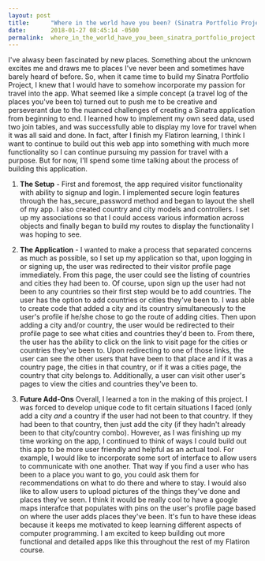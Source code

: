 ```yaml
---
layout: post
title:      "Where in the world have you been? (Sinatra Portfolio Project)"
date:       2018-01-27 08:45:14 -0500
permalink:  where_in_the_world_have_you_been_sinatra_portfolio_project
---
```



I've alwasy been fascinated by new places. Something about the unknown excites me and draws me to places I've never been and sometimes have barely heard of before. So, when it came time to build my Sinatra Portfolio Project, I knew that I would have to somehow incorporate my passion for travel into the app. What seemed like a simple concept (a travel log of the places you've been to) turned out to push me to be creative and perseverant due to the nuanced challenges of creating a Sinatra application from beginning to end. I learned how to implement my own seed data, used two join tables, and was successfully able to display my love for travel when it was all said and done. In fact, after I finish my Flatiron learning, I think I want to continue to build out this web app into something with much more functionality so I can continue pursuing my passion for travel with a purpose. But for now, I'll spend some time talking about the process of building this application.

1. **The  Setup** - First and foremost, the app required visitor functionality with ability to signup and login. I implemented secure login features through the has_secure_password method and began to layout the shell of my app. I also created country and city models and controllers. I set up my associations so that I could access various information across objects and finally began to build my routes to display the functionality I was hoping to see. 

2. **The Application** - I wanted to make a process that separated concerns as much as possible, so I set up my application so that, upon logging in or signing up, the user was redirected to their visitor profile page immediately. From this page, the user could see the listing of countries and cities they had been to. Of course, upon sign up the user had not been to any countries so their first step would be to add countries. The user has the option to add countries or cities they've been to. I was able to create code that added a city and its country simultaneously to the user's profile if he/she chose to go the route of adding cities. Then upon adding a city and/or country, the user would be redirected to their profile page to see what cities and countries they'd been to. From there, the user has the ability to click on the link to visit page for the cities or countries they've been to. Upon redirecting to one of those links, the user can see the other users that have been to that place and if it was a country page, the cities in that country, or if it was a cities page, the country that city belongs to. Additionally, a user can visit other user's pages to view the cities and countries they've been to.

3. **Future Add-Ons** Overall, I learned a ton in the making of this project. I was forced to develop unique code to fit certain situations I faced (only add a city *and* a country if the user had not been to that country. If they had been to that country, then just add the city (if they hadn't already been to that city/country combo). However, as I was finishing up my time working on the app, I continued to think of ways I could build out this app to be more user friendly and helpful as an actual tool. For example, I would like to incorporate some sort of interface to allow users to communicate with one another. That way if you find a user who has been to a place you want to go, you could ask them for recommendations on what to do there and where to stay. I would also like to allow users to upload pictures of the things they've done and places they've seen. I think it would be really cool to have a google maps interafce that populates with pins on the user's profile page based on where the user adds places they've been. It's fun to have these ideas because it keeps me motivated to keep learning different aspects of computer programming. I am excited to keep building out more functional and detailed apps like this throughout the rest of my Flatiron course.
